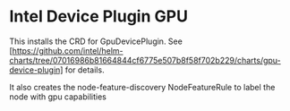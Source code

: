 # Intel Device Plugin GPU

This installs the CRD for GpuDevicePlugin. See [https://github.com/intel/helm-charts/tree/07016986b81664844cf6775e507b8f58f702b229/charts/gpu-device-plugin] for details.

It also creates the node-feature-discovery NodeFeatureRule to label the node with gpu capabilities
